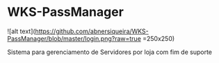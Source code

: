 # WKS-PassManager
![alt text](https://github.com/abnersiqueira/WKS-PassManager/blob/master/login.png?raw=true  =250x250)

Sistema para gerenciamento de Servidores por loja com fim de suporte
